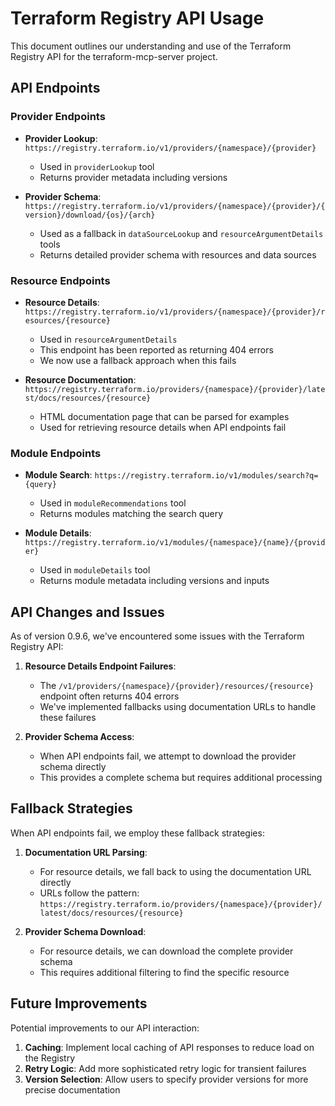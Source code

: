 # Terraform Registry API Usage

This document outlines our understanding and use of the Terraform Registry API for the terraform-mcp-server project.

## API Endpoints

### Provider Endpoints

- **Provider Lookup**: `https://registry.terraform.io/v1/providers/{namespace}/{provider}`
  - Used in `providerLookup` tool
  - Returns provider metadata including versions

- **Provider Schema**: `https://registry.terraform.io/v1/providers/{namespace}/{provider}/{version}/download/{os}/{arch}`
  - Used as a fallback in `dataSourceLookup` and `resourceArgumentDetails` tools
  - Returns detailed provider schema with resources and data sources

### Resource Endpoints

- **Resource Details**: `https://registry.terraform.io/v1/providers/{namespace}/{provider}/resources/{resource}`
  - Used in `resourceArgumentDetails`
  - This endpoint has been reported as returning 404 errors
  - We now use a fallback approach when this fails

- **Resource Documentation**: `https://registry.terraform.io/providers/{namespace}/{provider}/latest/docs/resources/{resource}`
  - HTML documentation page that can be parsed for examples
  - Used for retrieving resource details when API endpoints fail

### Module Endpoints

- **Module Search**: `https://registry.terraform.io/v1/modules/search?q={query}`
  - Used in `moduleRecommendations` tool
  - Returns modules matching the search query

- **Module Details**: `https://registry.terraform.io/v1/modules/{namespace}/{name}/{provider}`
  - Used in `moduleDetails` tool
  - Returns module metadata including versions and inputs

## API Changes and Issues

As of version 0.9.6, we've encountered some issues with the Terraform Registry API:

1. **Resource Details Endpoint Failures**:
   - The `/v1/providers/{namespace}/{provider}/resources/{resource}` endpoint often returns 404 errors
   - We've implemented fallbacks using documentation URLs to handle these failures

2. **Provider Schema Access**:
   - When API endpoints fail, we attempt to download the provider schema directly
   - This provides a complete schema but requires additional processing

## Fallback Strategies

When API endpoints fail, we employ these fallback strategies:

1. **Documentation URL Parsing**:
   - For resource details, we fall back to using the documentation URL directly
   - URLs follow the pattern: `https://registry.terraform.io/providers/{namespace}/{provider}/latest/docs/resources/{resource}`

2. **Provider Schema Download**:
   - For resource details, we can download the complete provider schema
   - This requires additional filtering to find the specific resource

## Future Improvements

Potential improvements to our API interaction:

1. **Caching**: Implement local caching of API responses to reduce load on the Registry
2. **Retry Logic**: Add more sophisticated retry logic for transient failures
3. **Version Selection**: Allow users to specify provider versions for more precise documentation